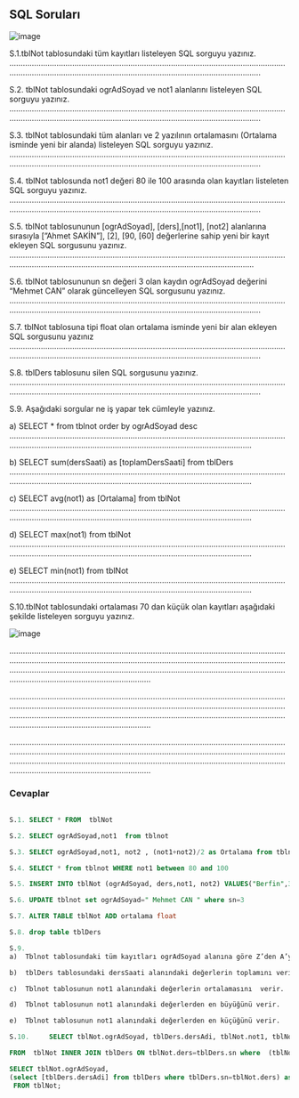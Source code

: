 ## SQL Soruları ##

![image](https://user-images.githubusercontent.com/28144917/165273746-dff53195-7400-4e1d-8307-c299e15cd0ab.png)

S.1.tblNot tablosundaki tüm kayıtları listeleyen SQL sorguyu yazınız.
……………………………………………………………………………………………………………………………………………………………………………………………………………….

S.2. tblNot tablosundaki ogrAdSoyad ve not1  alanlarını  listeleyen SQL sorguyu yazınız.
……………………………………………………………………………………………………………………………………………………………………………………………………………….

S.3. tblNot tablosundaki tüm alanları ve 2 yazılının ortalamasını (Ortalama isminde yeni bir alanda) listeleyen SQL sorguyu yazınız.
……………………………………………………………………………………………………………………………………………………………………………………………………………….

S.4. tblNot tablosunda not1 değeri 80 ile 100 arasında olan kayıtları listeleten SQL sorguyu yazınız.
……………………………………………………………………………………………………………………………………………………………………………………………………………….

S.5. tblNot tablosununun [ogrAdSoyad], [ders],[not1], [not2]   alanlarına sırasıyla  [”Ahmet SAKİN”], [2], [90, [60] değerlerine sahip  yeni bir kayıt ekleyen SQL sorgusunu yazınız.
…………………………………………………………………………………………………………………………………………………………………………………………………………….

S.6. tblNot tablosununun sn değeri 3 olan kaydın ogrAdSoyad değerini “Mehmet CAN” olarak güncelleyen SQL sorgusunu yazınız.
……………………………………………………………………………………………………………………………………………………………………………………………………………….

S.7. tblNot tablosuna tipi float olan ortalama isminde yeni bir alan ekleyen SQL sorgusunu yazınız
……………………………………………………………………………………………………………………………………………………………………………………………………………….

S.8. tblDers tablosunu silen SQL sorgusunu yazınız.
……………………………………………………………………………………………………………………………………………………………………………………………………………….

S.9. Aşağıdaki sorgular ne iş yapar tek cümleyle yazınız.

a)	SELECT * from tblnot order by ogrAdSoyad desc
……………………………………………………………………………………………………………………………………………..…………………………………………………………….

b)	SELECT sum(dersSaati) as [toplamDersSaati] from tblDers
   ……………………………………………………………………………………………………………………………………………………………..…………………………………………….
   
c)	SELECT avg(not1) as [Ortalama] from tblNot
   ………………………………………………………………………………………………………………………………………………………………………..………………………………….
   
d)	SELECT max(not1)  from tblNot
……………………………………………………………………………………………………………………………………………………………………………..…………………………….

e)	SELECT min(not1)  from tblNot
   …………………………………………………………………………………………………………………………..……………………………………………………………………………….
  
  S.10.tblNot tablosundaki ortalaması 70 dan küçük olan kayıtları aşağıdaki şekilde listeleyen sorguyu yazınız.
  
  ![image](https://user-images.githubusercontent.com/28144917/165274246-dea199ef-edd2-4426-a0a9-b2266263e248.png)
  
  ………………………………………………………………………………………………………………………………………………………………………………………………………………………………………………………………………………………………………………………………………………………………………………………………
  
  ………………………………………………………………………………………………………………………………………………………………………………………………………………………………………………………………………………………………………………………………………………………………………………………………
  
  ………………………………………………………………………………………………………………………………………………………………………………………………………………………………………………………………………………………………………………………………………………………………………………………………

  ### Cevaplar ###
  
```sql
  
S.1. SELECT * FROM  tblNot

S.2. SELECT ogrAdSoyad,not1  from tblnot

S.3. SELECT ogrAdSoyad,not1, not2 , (not1+not2)/2 as Ortalama from tblnot

S.4. SELECT * from tblnot WHERE not1 between 80 and 100

S.5. INSERT INTO tblNot (ogrAdSoyad, ders,not1, not2) VALUES("Berfin",3,78,99)

S.6. UPDATE tblnot set ogrAdSoyad=" Mehmet CAN " where sn=3

S.7. ALTER TABLE tblNot ADD ortalama float

S.8. drop table tblDers

S.9. 
a)	Tblnot tablosundaki tüm kayıtları ogrAdSoyad alanına göre Z’den A’ya listeler

b)	tblDers tablosundaki dersSaati alanındaki değerlerin toplamını verir.

c)	Tblnot tablosunun not1 alanındaki değerlerin ortalamasını  verir.

d)	Tblnot tablosunun not1 alanındaki değerlerden en büyüğünü verir.

e)	Tblnot tablosunun not1 alanındaki değerlerden en küçüğünü verir.

S.10.     SELECT tblNot.ogrAdSoyad, tblDers.dersAdi, tblNot.not1, tblNot.not2

FROM  tblNot INNER JOIN tblDers ON tblNot.ders=tblDers.sn where  (tblNot.not1+tblNot.not2)/2<70

SELECT tblNot.ogrAdSoyad,
(select [tblDers.dersAdi] from tblDers where tblDers.sn=tblNot.ders) as DersAdi
 FROM tblNot;

```
